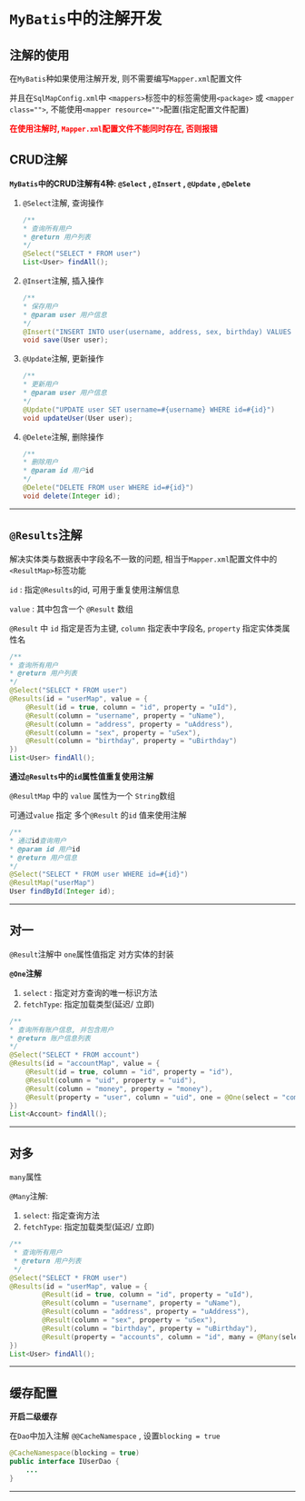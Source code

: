 # `MyBatis`中的注解开发

## 注解的使用

在`MyBatis`种如果使用注解开发, 则不需要编写`Mapper.xml`配置文件

并且在`SqlMapConfig.xml`中 `<mappers>`标签中的标签需使用`<package>` 或 `<mapper class="">`, 不能使用`<mapper resource="">`配置(指定配置文件配置)

<font color=red>**在使用注解时, `Mapper.xml`配置文件不能同时存在, 否则报错**</font>

## CRUD注解

**`MyBatis`中的CRUD注解有4种: `@Select` , `@Insert` , `@Update` , `@Delete`**

1. `@Select`注解, 查询操作

   ```java
   /**
   * 查询所有用户
   * @return 用户列表
   */
   @Select("SELECT * FROM user")
   List<User> findAll();
   ```

2. `@Insert`注解, 插入操作

   ```java
   /**
   * 保存用户
   * @param user 用户信息
   */
   @Insert("INSERT INTO user(username, address, sex, birthday) VALUES (#{username}, #{address}, #{sex}, #{birthday})")
   void save(User user);
   ```

3. `@Update`注解, 更新操作

   ```java
   /**
   * 更新用户
   * @param user 用户信息
   */
   @Update("UPDATE user SET username=#{username} WHERE id=#{id}")
   void updateUser(User user);
   ```

4. `@Delete`注解, 删除操作

   ```java
   /**
   * 删除用户
   * @param id 用户id
   */
   @Delete("DELETE FROM user WHERE id=#{id}")
   void delete(Integer id);
   ```

***



## `@Results`注解

解决实体类与数据表中字段名不一致的问题, 相当于`Mapper.xml`配置文件中的`<ResultMap>`标签功能

`id` : 指定`@Results`的id, 可用于重复使用注解信息

`value` : 其中包含一个 `@Result` 数组

`@Result` 中 `id` 指定是否为主键, `column` 指定表中字段名, `property` 指定实体类属性名

```java
/**
* 查询所有用户
* @return 用户列表
*/
@Select("SELECT * FROM user")
@Results(id = "userMap", value = {
    @Result(id = true, column = "id", property = "uId"),
    @Result(column = "username", property = "uName"),
    @Result(column = "address", property = "uAddress"),
    @Result(column = "sex", property = "uSex"),
    @Result(column = "birthday", property = "uBirthday")
})
List<User> findAll();
```



**通过`@Results`中的`id`属性值重复使用注解**

`@ResultMap` 中的 `value` 属性为一个 `String`数组

可通过`value` 指定 多个`@Result` 的`id` 值来使用注解

```java
/**
* 通过id查询用户
* @param id 用户id
* @return 用户信息
*/
@Select("SELECT * FROM user WHERE id=#{id}")
@ResultMap("userMap")
User findById(Integer id);
```

***



## 对一

`@Result`注解中 `one`属性值指定 对方实体的封装

**`@One`注解**

1. `select` : 指定对方查询的唯一标识方法
2. `fetchType`: 指定加载类型(延迟/ 立即)

```java
/**
* 查询所有账户信息, 并包含用户
* @return 账户信息列表
*/
@Select("SELECT * FROM account")
@Results(id = "accountMap", value = {
    @Result(id = true, column = "id", property = "id"),
    @Result(column = "uid", property = "uid"),
    @Result(column = "money", property = "money"),
    @Result(property = "user", column = "uid", one = @One(select = "com.study.mybatis.dao.IUserDao.findById", fetchType = FetchType.EAGER))
})
List<Account> findAll();
```

***

## 对多

`many`属性

`@Many`注解:

1. `select`: 指定查询方法
2. `fetchType`: 指定加载类型(延迟/ 立即)

```java
/**
 * 查询所有用户
 * @return 用户列表
 */
@Select("SELECT * FROM user")
@Results(id = "userMap", value = {
        @Result(id = true, column = "id", property = "uId"),
        @Result(column = "username", property = "uName"),
        @Result(column = "address", property = "uAddress"),
        @Result(column = "sex", property = "uSex"),
        @Result(column = "birthday", property = "uBirthday"),
        @Result(property = "accounts", column = "id", many = @Many(select = "com.study.mybatis.dao.IAccountDao.findByUid", fetchType = FetchType.LAZY))
})
List<User> findAll();
```

***



## 缓存配置

**开启二级缓存**

在`Dao`中加入注解 `@@CacheNamespace` , 设置`blocking = true`

```java
@CacheNamespace(blocking = true)
public interface IUserDao {
	...
}
```

***

